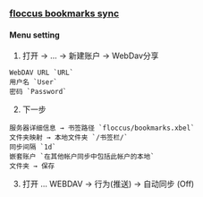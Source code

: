 ### [floccus bookmarks sync](https://github.com/floccusAddon)

#### Menu setting

1. 打开 → ... →  新建账户 → WebDav分享
  ```
  WebDAV URL `URL`
  用户名 `User`
  密码 `Password`
  ```
2. 下一步
  ```
  服务器详细信息 → 书签路径 `floccus/bookmarks.xbel`
  文件夹映射 → 本地文件夹 `/书签栏/`
  同步间隔 `1d`
  嵌套账户 `在其他帐户同步中包括此帐户的本地`
  文件夹 → 保存
  ```
3. 打开 ... WEBDAV → 行为(推送) → 自动同步 (Off)